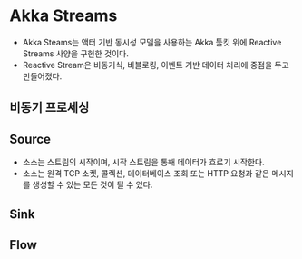 # Akka Streams

* Akka Steams는 액터 기반 동시성 모델을 사용하는 Akka 툴킷 위에 Reactive Streams 사양을 구현한 것이다.
* Reactive Stream은 비동기식, 비블로킹, 이벤트 기반 데이터 처리에 중점을 두고 만들어졌다.

## 비동기 프로세싱


## Source
* 소스는 스트림의 시작이며, 시작 스트림을 통해 데이터가 흐르기 시작한다.
* 소스는 원격 TCP 소켓, 콜렉션, 데이터베이스 조회 또는 HTTP 요청과 같은 메시지를 생성할 수 있는 모든 것이 될 수 있다.

## Sink

## Flow